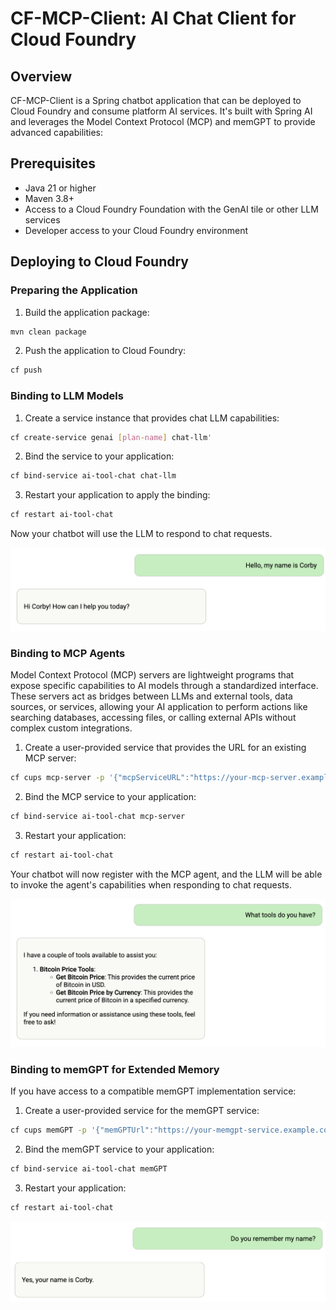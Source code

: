 # CF-MCP-Client: AI Chat Client for Cloud Foundry

## Overview

CF-MCP-Client is a Spring chatbot application that can be deployed to Cloud Foundry and consume platform AI services. It's built with Spring AI and leverages the Model Context Protocol (MCP) and memGPT to provide advanced capabilities:

## Prerequisites

- Java 21 or higher
- Maven 3.8+
- Access to a Cloud Foundry Foundation with the GenAI tile or other LLM services
- Developer access to your Cloud Foundry environment

## Deploying to Cloud Foundry

### Preparing the Application

1. Build the application package:

```bash
mvn clean package
```

2. Push the application to Cloud Foundry:

```bash
cf push
```

### Binding to LLM Models

1. Create a service instance that provides chat LLM capabilities:

```bash
cf create-service genai [plan-name] chat-llm'
```

2. Bind the service to your application:

```bash
cf bind-service ai-tool-chat chat-llm
```

3. Restart your application to apply the binding:

```bash
cf restart ai-tool-chat
```

Now your chatbot will use the LLM to respond to chat requests.

![Binding to Models](images/cf-models.png)

### Binding to MCP Agents

Model Context Protocol (MCP) servers are lightweight programs that expose specific capabilities to AI models through a standardized interface. These servers act as bridges between LLMs and external tools, data sources, or services, allowing your AI application to perform actions like searching databases, accessing files, or calling external APIs without complex custom integrations.

1. Create a user-provided service that provides the URL for an existing MCP server:

```bash
cf cups mcp-server -p '{"mcpServiceURL":"https://your-mcp-server.example.com"}'
```

2. Bind the MCP service to your application:

```bash
cf bind-service ai-tool-chat mcp-server
```

3. Restart your application:

```bash
cf restart ai-tool-chat
```

Your chatbot will now register with the MCP agent, and the LLM will be able to invoke the agent's capabilities when responding to chat requests.

![Binding to Agents](images/cf-agents.png)

### Binding to memGPT for Extended Memory

If you have access to a compatible memGPT implementation service:

1. Create a user-provided service for the memGPT service:

```bash
cf cups memGPT -p '{"memGPTUrl":"https://your-memgpt-service.example.com"}'
```

2. Bind the memGPT service to your application:

```bash
cf bind-service ai-tool-chat memGPT
```

3. Restart your application:

```bash
cf restart ai-tool-chat
```

![Binding to Memory](images/cf-memory.png)
